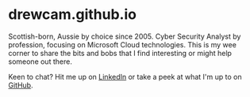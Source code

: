# drewcam.github.io

Scottish-born, Aussie by choice since 2005. Cyber Security Analyst by profession, focusing on Microsoft Cloud technologies. This is my wee corner to share the bits and bobs that I find interesting or might help someone out there.

Keen to chat? Hit me up on [LinkedIn](https://www.linkedin.com/in/drew-cam/) or take a peek at what I'm up to on [GitHub](https://github.com/DrewCam).